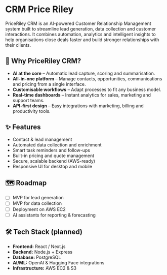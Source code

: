 # CRM Price Riley 

PriceRiley CRM is an AI-powered Customer Relationship Management system built to streamline lead generation, data collection and customer interactions. It combines automation, analytics and intelligent insights to help organisations close deals faster and build stronger relationships with their clients.

## 🚀 Why PriceRiley CRM?

- **AI at the core** – Automatic lead capture, scoring and summarisation.
- **All-in-one platform** – Manage contacts, opportunities, communications and pricing from a single interface.
- **Customisable workflows** – Adapt processes to fit any business model.
- **Real-time dashboards** – Instant analytics for sales, marketing and support teams.
- **API-first design** – Easy integrations with marketing, billing and productivity tools.

## ✨ Features

- Contact & lead management  
- Automated data collection and enrichment  
- Smart task reminders and follow-ups  
- Built-in pricing and quote management  
- Secure, scalable backend (AWS-ready)  
- Responsive UI for desktop and mobile  

## 🗺 Roadmap

- [ ] MVP for lead generation  
- [ ] MVP for data collection  
- [ ] Deployment on AWS EC2  
- [ ] AI assistants for reporting & forecasting  

## 🛠️ Tech Stack (planned)

- **Frontend:** React / Next.js  
- **Backend:** Node.js + Express  
- **Database:** PostgreSQL  
- **AI/ML:** OpenAI & Hugging Face integrations  
- **Infrastructure:** AWS EC2 & S3  


